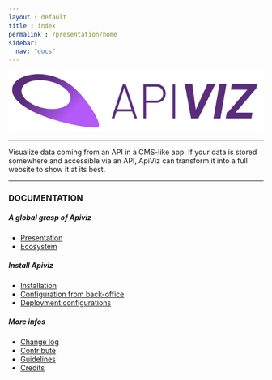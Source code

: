 ```yaml
---
layout : default
title : index
permalink : /presentation/home
sidebar:
  nav: "docs"
---
```



![APIVIZ-BRAND](./static/logos/logo_apiviz_15.png)

-------

Visualize data coming from an API in a CMS-like app. 
If your data is stored somewhere and accessible via an API, ApiViz can transform it into a full website to show it at its best. 

--------

### DOCUMENTATION 


##### A global grasp of Apiviz
- [Presentation](/presentation/screenshots)
- [Ecosystem](/ECOSYSTEM.md)

##### Install Apiviz
- [Installation](/INSTALLATION.md)
- [Configuration from back-office](/BACKOFFICE.md)
- [Deployment configurations](/DEPLOY_CONFIGS.md)

##### More infos
- [Change log](/CHANGELOG.md)
- [Contribute](/CONTRIBUTE.md)
- [Guidelines](/GUIDELINES.md)
- [Credits](/CREDITS.md)


